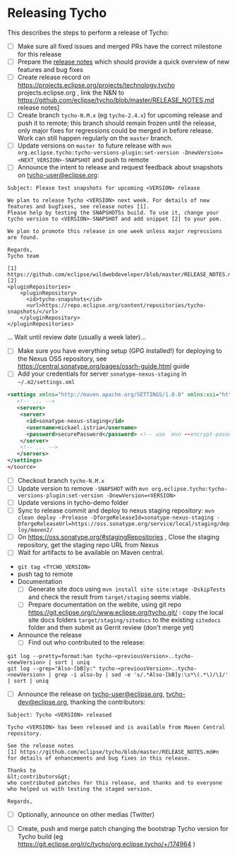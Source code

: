# Releasing Tycho

This describes the steps to perform a release of Tycho:

- [ ] Make sure all fixed issues and merged PRs have the correct milestone for this release
- [ ] Prepare the [release notes](https://github.com/eclipse/tycho/blob/master/RELEASE_NOTES.md) which should provide a quick overview of new features and bug fixes 
- [ ] Create release record on https://projects.eclipse.org/projects/technology.tycho projects.eclipse.org , link the N&N to https://github.com/eclipse/tycho/blob/master/RELEASE_NOTES.md release notes]
- [ ] Create branch `tycho-N.M.x` (eg `tycho-2.4.x`) for upcoming release and push it to remote; this branch should remain frozen until the release, only major fixes for regressions could be merged in before release. Work can still happen regularly on the `master` branch.
- [ ] Update versions on `master `to future release with `mvn org.eclipse.tycho:tycho-versions-plugin:set-version -DnewVersion=<NEXT_VERSION>-SNAPSHOT` and push to remote 
- [ ] Announce the intent to release and request feedback about snapshots on tycho-user@eclipse.org:
```
Subject: Please test snapshots for upcoming <VERSION> release

We plan to release Tycho <VERSION> next week. For details of new features and bugfixes, see release notes [1].
Please help by testing the SNAPSHOTSs build. To use it, change your tycho version to <VERSION>-SNAPSHOT and add snippet [2] to your pom.

We plan to promote this release in one week unless major regressions are found.

Regards,
Tycho team

[1] https://github.com/eclipse/wildwebdeveloper/blob/master/RELEASE_NOTES.md
[2]
<pluginRepositories>
    <pluginRepository>
      <id>tycho-snapshots</id>
      <url>https://repo.eclipse.org/content/repositories/tycho-snapshots/</url>
    </pluginRepository>
</pluginRepositories>
```

... Wait until review date (usually a week later)...

- [ ] Make sure you have everything setup (GPG installed!) for deploying to the Nexus OSS repository, see https://central.sonatype.org/pages/ossrh-guide.html guide
- [ ] Add your credentials for server `sonatype-nexus-staging` in `~/.m2/settings.xml`
```xml
<settings xmlns="http://maven.apache.org/SETTINGS/1.0.0" xmlns:xsi="http://www.w3.org/2001/XMLSchema-instance" xsi:schemaLocation="http://maven.apache.org/SETTINGS/1.0.0 http://maven.apache.org/xsd/settings-1.0.0.xsd">
   <!-- ... -->
   <servers>
    <server>
      <id>sonatype-nexus-staging</id>
      <username>mickael.istria</username>
      <password>securePassword</password> <!-- use `mvn --encrypt-password` to not store plain text -->
    </server>
    <!-- ... -->
   </servers>
</settings>
</source>
```

- [ ] Checkout branch `tycho-N.M.x`
- [ ] Update version to remove `-SNAPSHOT` with `mvn org.eclipse.tycho:tycho-versions-plugin:set-version -DnewVersion=<VERSION>`
- [ ] Update versions in tycho-demo folder
- [ ] Sync to release commit and deploy to nexus staging repository: `mvn clean deploy -Prelease -DforgeReleaseId=sonatype-nexus-staging -DforgeReleaseUrl=https://oss.sonatype.org/service/local/staging/deploy/maven2/`
- [ ] On https://oss.sonatype.org/#stagingRepositories , Close the staging repository, get the staging repo URL from Nexus
- [ ] Wait for artifacts to be available on Maven central.
- `git tag <TYCHO_VERSION>`
- push tag to remote
- Documentation
  - [ ] Generate site docs using `mvn install site site:stage -DskipTests` and check the result from `target/staging` seems viable.
  - [ ] Prepare documentation on the webite, using git repo https://git.eclipse.org/c/www.eclipse.org/tycho.git/ : copy the local site docs folders `target/staging/sitedocs` to the existing `sitedocs` folder and then submit as Gerrit review (don't merge yet)
- Announce the release
   - [ ] Find out who contributed to the release:
```
git log --pretty=format:%an tycho-<previousVersion>..tycho-<newVersion> | sort | uniq
git log --grep="Also-[bB]y:" tycho-<previousVersion>..tycho-<newVersion> | grep -i also-by | sed -e 's/.*Also-[bB]y:\s*\(.*\)/\1/' | sort | uniq
```
  - [ ] Announce the release on tycho-user@eclipse.org, tycho-dev@eclipse.org, thanking the contributors:
```
Subject: Tycho <VERSION> released

Tycho <VERSION> has been released and is available from Maven Central repository.

See the release notes 
[1] https://github.com/eclipse/tycho/blob/master/RELEASE_NOTES.md#n for details of enhancements and bug fixes in this release.

Thanks to 
&lt;contributors&gt;
who contributed patches for this release, and thanks and to everyone who helped us with testing the staged version.

Regards,

```
   - [ ] Optionally, announce on other medias (Twitter)
- [ ] Create, push and merge patch changing the bootstrap Tycho version for Tycho build (eg https://git.eclipse.org/r/c/tycho/org.eclipse.tycho/+/174964 )

